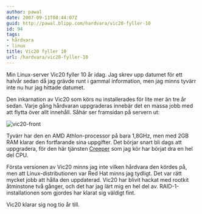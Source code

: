 ```yaml
---
author: pawal
date: 2007-09-11T08:44:07Z
guid: http://pawal.blipp.com/hardvara/vic20-fyller-10
id: 94
tags:
- hårdvara
- linux
title: Vic20 fyller 10
url: /hardvara/vic20-fyller-10
---
```


Min Linux-server Vic20 fyller 10 år idag. Jag skrev upp datumet för
ett halvår sedan då jag grävde runt i gammal information, men jag
minns tyvärr inte nu hur jag hittade datumet.

Den inkarnation av Vic20 som körs nu installerades för lite mer än tre
år sedan. Varje gång hårdvaran uppgraderas innebär det en massa jobb
med att flytta över allt innehåll. Såhär ser framsidan på servern ut:

<img src="https://blipp.com/pawal/diary/pic200407210204.jpg" alt="vic20-front" class="centered" align="middle"/>

Tyvärr har den en AMD Athlon-processor på bara 1,8GHz, men med 2GB RAM
klarar den fortfarande sina uppgifter. Det börjar snart bli dags att
uppgradera, för den här tjänsten <a
href="http://gnuheter.com/creeper/">Creeper</a> som jag kör har börjat
dra en hel del CPU.

Första versionen av Vic20 minns jag inte vilken hårdvara den kördes
på, men att Linux-distributionen var Red Hat minns jag tydligt. Det
var rätt mycket jobb att hålla den uppdaterad. Vic20 har blivit hackat
med rootkit åtminstone två gånger, och det har jag lärt mig en hel del
av. RAID-1-installationen som gjordes har klarat sig väldigt fint.

Vic20 klarar sig nog tio år till.
